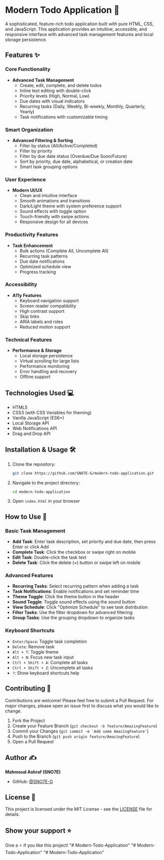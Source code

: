 # Modern Todo Application 🚀

A sophisticated, feature-rich todo application built with pure HTML, CSS, and JavaScript. This application provides an intuitive, accessible, and responsive interface with advanced task management features and local storage persistence.

## Features ✨

### Core Functionality
- **Advanced Task Management**
  - Create, edit, complete, and delete todos
  - Inline text editing with double-click
  - Priority levels (High, Normal, Low)
  - Due dates with visual indicators
  - Recurring tasks (Daily, Weekly, Bi-weekly, Monthly, Quarterly, Yearly)
  - Task notifications with customizable timing

### Smart Organization
- **Advanced Filtering & Sorting**
  - Filter by status (All/Active/Completed)
  - Filter by priority
  - Filter by due date status (Overdue/Due Soon/Future)
  - Sort by priority, due date, alphabetical, or creation date
  - Smart task grouping options

### User Experience
- **Modern UI/UX**
  - Clean and intuitive interface
  - Smooth animations and transitions
  - Dark/Light theme with system preference support
  - Sound effects with toggle option
  - Touch-friendly with swipe actions
  - Responsive design for all devices

### Productivity Features
- **Task Enhancement**
  - Bulk actions (Complete All, Uncomplete All)
  - Recurring task patterns
  - Due date notifications
  - Optimized schedule view
  - Progress tracking

### Accessibility
- **A11y Features**
  - Keyboard navigation support
  - Screen reader compatibility
  - High contrast support
  - Skip links
  - ARIA labels and roles
  - Reduced motion support

### Technical Features
- **Performance & Storage**
  - Local storage persistence
  - Virtual scrolling for large lists
  - Performance monitoring
  - Error handling and recovery
  - Offline support

## Technologies Used 💻

- HTML5
- CSS3 (with CSS Variables for theming)
- Vanilla JavaScript (ES6+)
- Local Storage API
- Web Notifications API
- Drag and Drop API

## Installation & Usage 🛠️

1. Clone the repository:
   ```bash
   git clone https://github.com/SNO7E-G/modern-todo-application.git
   ```

2. Navigate to the project directory:
   ```bash
   cd modern-todo-application
   ```

3. Open `index.html` in your browser

## How to Use 📝

### Basic Task Management
- **Add Task**: Enter task description, set priority and due date, then press Enter or click Add
- **Complete Task**: Click the checkbox or swipe right on mobile
- **Edit Task**: Double-click the task text
- **Delete Task**: Click the delete (×) button or swipe left on mobile

### Advanced Features
- **Recurring Tasks**: Select recurring pattern when adding a task
- **Task Notifications**: Enable notifications and set reminder time
- **Theme Toggle**: Click the theme button in the header
- **Sound Toggle**: Toggle sound effects using the sound button
- **View Schedule**: Click "Optimize Schedule" to see task distribution
- **Filter Tasks**: Use the filter dropdown for advanced filtering
- **Group Tasks**: Use the grouping dropdown to organize tasks

### Keyboard Shortcuts
- `Enter/Space`: Toggle task completion
- `Delete`: Remove task
- `Alt + T`: Toggle theme
- `Alt + N`: Focus new task input
- `Ctrl + Shift + A`: Complete all tasks
- `Ctrl + Shift + Z`: Uncomplete all tasks
- `?`: Show keyboard shortcuts help

## Contributing 🤝

Contributions are welcome! Please feel free to submit a Pull Request. For major changes, please open an issue first to discuss what you would like to change.

1. Fork the Project
2. Create your Feature Branch (`git checkout -b feature/AmazingFeature`)
3. Commit your Changes (`git commit -m 'Add some AmazingFeature'`)
4. Push to the Branch (`git push origin feature/AmazingFeature`)
5. Open a Pull Request

## Author ✍️

**Mahmoud Ashraf (SNO7E)**
- GitHub: [@SNO7E-G](https://github.com/SNO7E-G)

## License 📄

This project is licensed under the MIT License - see the [LICENSE](LICENSE) file for details.

## Show your support ⭐

Give a ⭐️ if you like this project!
"# Modern-Todo-Application" 
"# Modern-Todo-Application" 
"# Modern-Todo-Application" 
